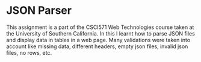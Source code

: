 # JSON Parser

This assignment is a part of the CSCI571 Web Technologies course taken at the University of Southern California. In this I learnt how to parse JSON files and display data in tables in a web page. Many validations were taken into account like missing data, different headers, empty json files, invalid json files, no rows, etc.
